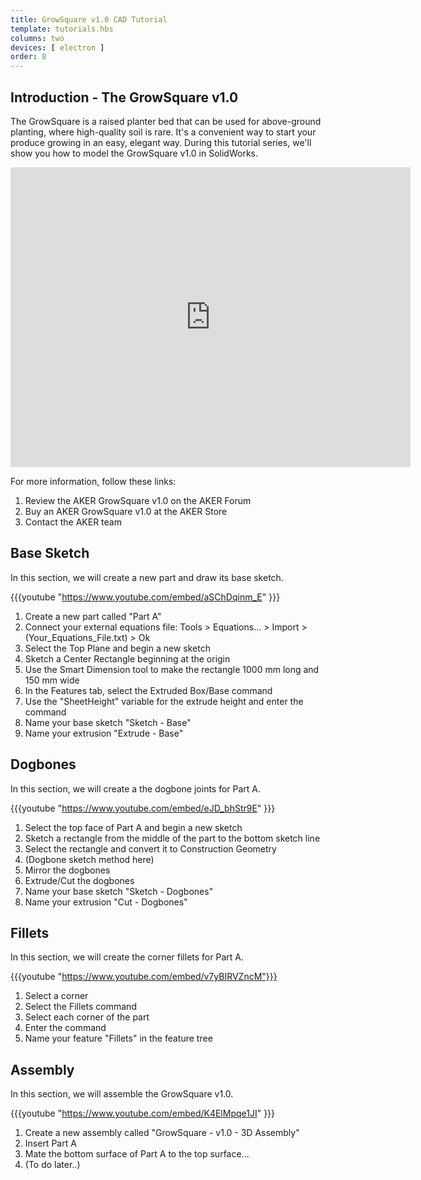 ```yaml
---
title: GrowSquare v1.0 CAD Tutorial
template: tutorials.hbs
columns: two
devices: [ electron ]
order: 8
---
```


## Introduction - The GrowSquare v1.0
The GrowSquare is a raised planter bed that can be used for above-ground planting, where high-quality soil is rare. It's a convenient way to start your produce growing in an easy, elegant way. During this tutorial series, we'll show you how to model the GrowSquare v1.0 in SolidWorks.

<div class="sketchfab-embed-wrapper"><iframe width="640" height="480" src="https://sketchfab.com/models/e8a5c06742e747138760b5c33ea7c800/embed" frameborder="0" allowfullscreen mozallowfullscreen="true" webkitallowfullscreen="true" ></iframe>
</div>

For more information, follow these links:

1. Review the AKER GrowSquare v1.0 on the AKER Forum
2. Buy an AKER GrowSquare v1.0 at the AKER Store
3. Contact the AKER team


## Base Sketch
In this section, we will create a new part and draw its base sketch.

{{{youtube "https://www.youtube.com/embed/aSChDqinm_E" }}}

1. Create a new part called "Part A"
2. Connect your external equations file: Tools > Equations... > Import > (Your_Equations_File.txt) > Ok
3. Select the Top Plane and begin a new sketch
4. Sketch a Center Rectangle beginning at the origin
5. Use the Smart Dimension tool to make the rectangle 1000 mm long and 150 mm wide
6. In the Features tab, select the Extruded Box/Base command
7. Use the "SheetHeight" variable for the extrude height and enter the command
8. Name your base sketch "Sketch - Base"
9. Name your extrusion "Extrude - Base"

## Dogbones
In this section, we will create a the dogbone joints for Part A.

{{{youtube "https://www.youtube.com/embed/eJD_bhStr9E" }}}

1. Select the top face of Part A and begin a new sketch
2. Sketch a rectangle from the middle of the part to the bottom sketch line
3. Select the rectangle and convert it to Construction Geometry
4. (Dogbone sketch method here)
5. Mirror the dogbones
6. Extrude/Cut the dogbones
7. Name your base sketch "Sketch - Dogbones"
8. Name your extrusion "Cut - Dogbones"

## Fillets
In this section, we will create the corner fillets for Part A.

{{{youtube "https://www.youtube.com/embed/v7yBIRVZncM"}}}

1. Select a corner
2. Select the Fillets command
3. Select each corner of the part
4. Enter the command
5. Name your feature "Fillets" in the feature tree

## Assembly
In this section, we will assemble the GrowSquare v1.0.

{{{youtube "https://www.youtube.com/embed/K4ElMpqe1JI" }}}

1. Create a new assembly called "GrowSquare - v1.0 - 3D Assembly"
2. Insert Part A
3. Mate the bottom surface of Part A to the top surface...
4. (To do later..)
